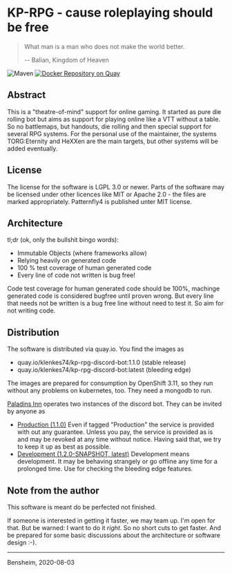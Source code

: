 # KP-RPG - cause roleplaying should be free

> What man is a man who does not make the world better.
>
> -- Balian, Kingdom of Heaven

![Maven](https://github.com/Paladins-Inn/kp-rpg/.github/workflows/maven.yml/badge.svg)
[![Docker Repository on Quay](https://quay.io/repository/klenkes74/kp-rpg-discord-bot/status "Docker Repository on Quay")](https://quay.io/repository/klenkes74/kp-rpg-discord-bot)

## Abstract
This is a "theatre-of-mind" support for online gaming. It started as pure die rolling bot but aims as support for
playing online like a VTT without a table. So no battlemaps, but handouts, die rolling and then special support for
several RPG systems. For the personal use of the maintainer, the systems TORG:Eternity and HeXXen are the main targets,
but other systems will be added eventually.


## License
The license for the software is LGPL 3.0 or newer. Parts of the software may be licensed under other licences like MIT
or Apache 2.0 - the files are marked appropriately. Patternfly4 is published unter MIT license.


## Architecture

tl;dr (ok, only the bullshit bingo words):
- Immutable Objects (where frameworks allow)
- Relying heavily on generated code
- 100 % test coverage of human generated code
- Every line of code not written is bug free!

Code test coverage for human generated code should be 100%, machinge generated code is considered bugfree until proven 
wrong. But every line that needs not be written is a bug free line without need to test it. So aim for not writing code.


## Distribution
The software is distributed via quay.io. You find the images as

- quay.io/klenkes74/kp-rpg-discord-bot:1.1.0 (stable release)
- quay.io/klenkes74/kp-rpg-discord-bot:latest (bleeding edge)

The images are prepared for consumption by OpenShift 3.11, so they run without any problems on kubernetes, too.
They need a mongodb to run.

[Paladins Inn](https://www.paladins-inn.de) operates two instances of the discord bot. They can be invited by anyone as

- [Production (1.1.0)](https://discordapp.com/oauth2/authorize?scope=bot&client_id=794193453403734066&permissions=1882512464)
  Even if tagged "Production" the service is provided with out any guarantee. Unless you pay, the service is provided as
  is and may be revoked at any time without notice. Having said that, we try to keep it up as best as possible.
- [Development (1.2.0-SNAPSHOT, latest)](https://discordapp.com/oauth2/authorize?scope=bot&client_id=800069820812886036&permissions=1882512464) 
  Development means development. It may be behaving strangely or go offline any time for a prolonged time. Use for
  checking the bleeding edge features.


## Note from the author
This software is meant do be perfected not finished.

If someone is interested in getting it faster, we may team up. I'm open for that. But be warned: I want to do it 
_right_. So no short cuts to get faster. And be prepared for some basic discussions about the architecture or software 
design :-).

---
Bensheim, 2020-08-03
